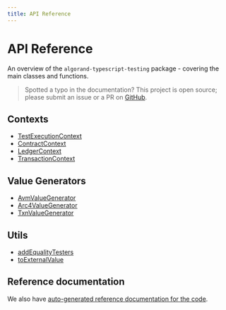 ```yaml
---
title: API Reference
---
```


# API Reference

An overview of the `algorand-typescript-testing` package - covering the main classes and functions.

> Spotted a typo in the documentation? This project is open source; please submit an issue or a PR on [GitHub](https://github.com/algorandfoundation/algorand-typescript-testing).

## Contexts

- [TestExecutionContext](../classes/index.TestExecutionContext.html)
- [ContractContext](../classes/index._internal_.ContractContext.html)
- [LedgerContext](../classes/index._internal_.LedgerContext.html)
- [TransactionContext](../classes/index._internal_.TransactionContext.html)

## Value Generators

- [AvmValueGenerator](../classes/value-generators._internal_.AvmValueGenerator.html)
- [Arc4ValueGenerator](../classes/value-generators._internal_.Arc4ValueGenerator.html)
- [TxnValueGenerator](../classes/value-generators._internal_.TxnValueGenerator.html)

## Utils

- [addEqualityTesters](../functions/index.addEqualityTesters.html)
- [toExternalValue](../functions/index.toExternalValue.html)

## Reference documentation

We also have [auto-generated reference documentation for the code](../modules/index.html).
